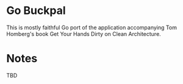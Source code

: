 # Go Buckpal

This is mostly faithful Go port of the application accompanying Tom Homberg's book Get Your Hands Dirty on Clean Architecture.

# Notes

TBD
